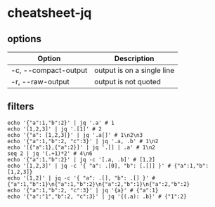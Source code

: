 # cheatsheet-jq

## options

| Option               | Description                |
| ------               | -----------                |
| -c, --compact-output | output is on a single line |
| -r, --raw-output     | output is not quoted       |

## filters

```
echo '{"a":1,"b":2}' | jq '.a' # 1
echo '[1,2,3]' | jq '.[1]' # 2
echo '{"a": [1,2,3]}' | jq '.a[]' # 1\n2\n3
echo '{"a":1,"b":2, "c":3}' | jq '.a, .b' # 1\n2
echo '[{"a":1},{"a":2}]' | jq '.[] | .a' # 1\n2
seq 2 | jq '(.+1)*2' # 4\n6
echo '{"a":1,"b":2}' | jq -c '[.a, .b]' # [1,2]
echo '[1,2,3]' | jq -c '{ "a": .[0], "b": [.[]] }' # {"a":1,"b":[1,2,3]}
echo '[1,2]' | jq -c '{ "a": .[], "b": .[] }' # {"a":1,"b":1}\n{"a":1,"b":2}\n{"a":2,"b":1}\n{"a":2,"b":2}
echo '{"a":1,"b":2, "c":3}' | jq '{a}' # {"a":1}
echo '{"a":"1","b":2, "c":3}' | jq '{(.a): .b}' # {"1":2}
```

